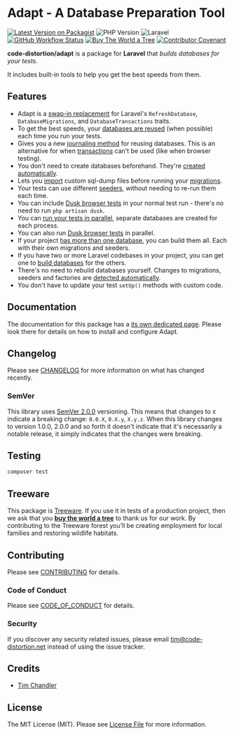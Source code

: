 # Adapt - A Database Preparation Tool

[![Latest Version on Packagist](https://img.shields.io/packagist/v/code-distortion/adapt.svg?style=flat-square)](https://packagist.org/packages/code-distortion/adapt)
![PHP Version](https://img.shields.io/badge/PHP-7.0%20to%208.1-blue?style=flat-square)
![Laravel](https://img.shields.io/badge/laravel-5.1+%2C%206%2C%207%2C%208%20%26%209-blue?style=flat-square)
[![GitHub Workflow Status](https://img.shields.io/github/workflow/status/code-distortion/adapt/branch-master-tests?label=tests&style=flat-square)](https://github.com/code-distortion/adapt/actions)
[![Buy The World a Tree](https://img.shields.io/badge/treeware-%F0%9F%8C%B3-lightgreen?style=flat-square)](https://plant.treeware.earth/code-distortion/adapt)
[![Contributor Covenant](https://img.shields.io/badge/contributor%20covenant-v2.1%20adopted-ff69b4.svg?style=flat-square)](.github/CODE_OF_CONDUCT.md)



**code-distortion/adapt** is a package for **Laravel** that *builds databases for your tests*.

It includes built-in tools to help you get the best speeds from them.



## Features

- Adapt is a [swap-in replacement](https://code-distortion.net/packages/adapt/usage/) for Laravel's `RefreshDatabase`, `DatabaseMigrations`, and `DatabaseTransactions` traits.
- To get the best speeds, your [databases are reused](https://code-distortion.net/packages/adapt/reusing-databases/) (when possible) each time you run your tests.
- Gives you a new [journaling method](https://code-distortion.net/packages/adapt/reusing-databases/#journaling) for reusing databases. This is an alternative for when [transactions](https://code-distortion.net/packages/adapt/reusing-databases/#transactions) can't be used (like when browser testing).
- You don't need to create databases beforehand. They're [created automatically](https://code-distortion.net/packages/adapt/building-a-database/).
- Lets you [import](https://code-distortion.net/packages/adapt/building-a-database/#imports) custom sql-dump files before running your [migrations](https://code-distortion.net/packages/adapt/building-a-database/#migrations).
- Your tests can use different [seeders](https://code-distortion.net/packages/adapt/building-a-database/#seeders), without needing to re-run them each time.
- You can include [Dusk browser tests](https://code-distortion.net/packages/adapt/browser-testing/) in your normal test run - there's no need to run `php artisan dusk`.
- You can [run your tests in parallel](https://code-distortion.net/packages/adapt/parallel-testing/), separate databases are created for each process.
- You can also run [Dusk browser tests](https://code-distortion.net/packages/adapt/browser-testing/) in parallel.
- If your project [has more than one database](https://code-distortion.net/packages/adapt/building-a-database/#building-extra-databases), you can build them all. Each with their own migrations and seeders.
- If you have two or more Laravel codebases in your project, you can get one to [build databases](https://code-distortion.net/packages/adapt/remote-databases/#building-databases-remotely) for the others.
- There's no need to rebuild databases yourself. Changes to migrations, seeders and factories are [detected automatically](https://code-distortion.net/packages/adapt/building-a-database/#rebuilding-your-database).
- You don't have to update your test `setUp()` methods with custom code.



## Documentation

The documentation for this package has a [its own dedicated page](https://code-distortion.net/packages/adapt). Please look there for details on how to install and configure Adapt.



## Changelog

Please see [CHANGELOG](CHANGELOG.md) for more information on what has changed recently.



### SemVer

This library uses [SemVer 2.0.0](https://semver.org/) versioning. This means that changes to `X` indicate a breaking change: `0.0.X`, `0.X.y`, `X.y.z`. When this library changes to version 1.0.0, 2.0.0 and so forth it doesn't indicate that it's necessarily a notable release, it simply indicates that the changes were breaking.



## Testing

``` bash
composer test
```



## Treeware

This package is [Treeware](https://treeware.earth). If you use it in tests of a production project, then we ask that you [**buy the world a tree**](https://plant.treeware.earth/code-distortion/adapt) to thank us for our work. By contributing to the Treeware forest you’ll be creating employment for local families and restoring wildlife habitats.



## Contributing

Please see [CONTRIBUTING](.github/CONTRIBUTING.md) for details.



### Code of Conduct

Please see [CODE_OF_CONDUCT](.github/CODE_OF_CONDUCT.md) for details.



### Security

If you discover any security related issues, please email tim@code-distortion.net instead of using the issue tracker.



## Credits

- [Tim Chandler](https://github.com/code-distortion)



## License

The MIT License (MIT). Please see [License File](LICENSE.md) for more information.
